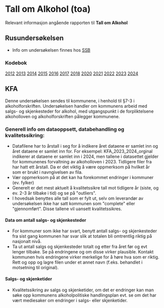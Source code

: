 # Tall om Alkohol (toa)
Relevant informasjon angående rapporten til **Tall om Alkohol**

## Rusundersøkelsen
- Info om undersøkelsen finnes hos [SSB](https://www.ssb.no/helse/undersokelsen-om-tobakk-og-rusmiddelbruk-i-norge)

### Kodebok
 [2012](https://folkehelsestats.github.io/toa/rus2012) 
 [2013](https://folkehelsestats.github.io/toa/rus2013)
 [2014](https://folkehelsestats.github.io/toa/rus2014)
 [2015](https://folkehelsestats.github.io/toa/rus2015)
 [2016](https://folkehelsestats.github.io/toa/rus2016)
 [2017](https://folkehelsestats.github.io/toa/rus2017)
 [2018](https://folkehelsestats.github.io/toa/rus2018)
 [2020](https://folkehelsestats.github.io/toa/rus2020)
 [2021](https://folkehelsestats.github.io/toa/rus2021)
 [2022](https://folkehelsestats.github.io/toa/rus2022)
 [2023](https://folkehelsestats.github.io/toa/rus2023)
 [2024](https://folkehelsestats.github.io/toa/rus2024)


## KFA
Denne undersøkelsen sendes til kommunene, i henhold til §7-3  i alkoholforskriften. Undersøkelsen handler om kommunens arbeid med salgs- og skjenkesteder for alkohol, med utgangspunkt i de forpliktelsene alkoholloven og alkoholforskriften pålegger kommunene. 

### Generell info om dataoppsett, databehandling og kvalitetssikring:
- Datafilene har to årstall i seg for å indikere året dataene er samlet inn og året dataene er samlet inn for. For eksempel: KFA_2023_2024_orginal indikerer at dataene er samlet inn i 2024, men tallene i datasettet gjelder for kommunenes forvaltning av alkoholloven i 2023. Tidligere filer fra har hatt ett årstall. Da er det viktig å være oppmerksom på hvilket år som er brukt i navngivelsen av fila. 
- Vær oppmerksom på at det kan ha forekommet endringer i kommuner (ev. fylker)
- Generelt er det mest aktuelt å kvalitetssikre tall mot tidligere år (siste, og ev. 2-3 år tilbake i tid) og se på "outliers". 
- I hovedsak benyttes alle tall som er fylt ut, selv om leverandør av undersøkelsen ikke har satt kommunen som "complete" eller "gjennomført". Disse tallene vil uansett kvalitetssikres.

#### Data om antall salgs- og skjenkesteder
- For kommuner som ikke har svart, benytt antall salgs- og skjenkesteder fra sist gang kommunen har svar slik at totalen bli omtrentlig riktig på nasjonalt nivå.
- Ta ut antall salgs og skjenkesteder totalt og etter fra året før og evt lenger tilbake. Se på endringene og om disse virker plausible. Kontakt kommunen hvis endringene virker merkelige for å høre hva som er riktig. Rett og opp og lagre filen under et annet navn (f.eks. behandlet i motsetning til original).

#### Salgs- og skjenketider
- Kvalitetssikring av salgs og skjenketider, om det er endringer kan man søke opp kommunens alkoholpolitiske handlingsplan evt. se om det har vært mediesaker om endringer i salgs- eller skjenketider.
